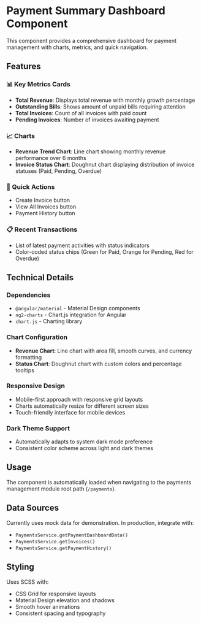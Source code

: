# Payment Summary Dashboard Component

This component provides a comprehensive dashboard for payment management with charts, metrics, and quick navigation.

## Features

### 📊 Key Metrics Cards
- **Total Revenue**: Displays total revenue with monthly growth percentage
- **Outstanding Bills**: Shows amount of unpaid bills requiring attention
- **Total Invoices**: Count of all invoices with paid count
- **Pending Invoices**: Number of invoices awaiting payment

### 📈 Charts
- **Revenue Trend Chart**: Line chart showing monthly revenue performance over 6 months
- **Invoice Status Chart**: Doughnut chart displaying distribution of invoice statuses (Paid, Pending, Overdue)

### 🚀 Quick Actions
- Create Invoice button
- View All Invoices button
- Payment History button

### 📋 Recent Transactions
- List of latest payment activities with status indicators
- Color-coded status chips (Green for Paid, Orange for Pending, Red for Overdue)

## Technical Details

### Dependencies
- `@angular/material` - Material Design components
- `ng2-charts` - Chart.js integration for Angular
- `chart.js` - Charting library

### Chart Configuration
- **Revenue Chart**: Line chart with area fill, smooth curves, and currency formatting
- **Status Chart**: Doughnut chart with custom colors and percentage tooltips

### Responsive Design
- Mobile-first approach with responsive grid layouts
- Charts automatically resize for different screen sizes
- Touch-friendly interface for mobile devices

### Dark Theme Support
- Automatically adapts to system dark mode preference
- Consistent color scheme across light and dark themes

## Usage

The component is automatically loaded when navigating to the payments management module root path (`/payments`).

## Data Sources

Currently uses mock data for demonstration. In production, integrate with:
- `PaymentsService.getPaymentDashboardData()`
- `PaymentsService.getInvoices()`
- `PaymentsService.getPaymentHistory()`

## Styling

Uses SCSS with:
- CSS Grid for responsive layouts
- Material Design elevation and shadows
- Smooth hover animations
- Consistent spacing and typography
